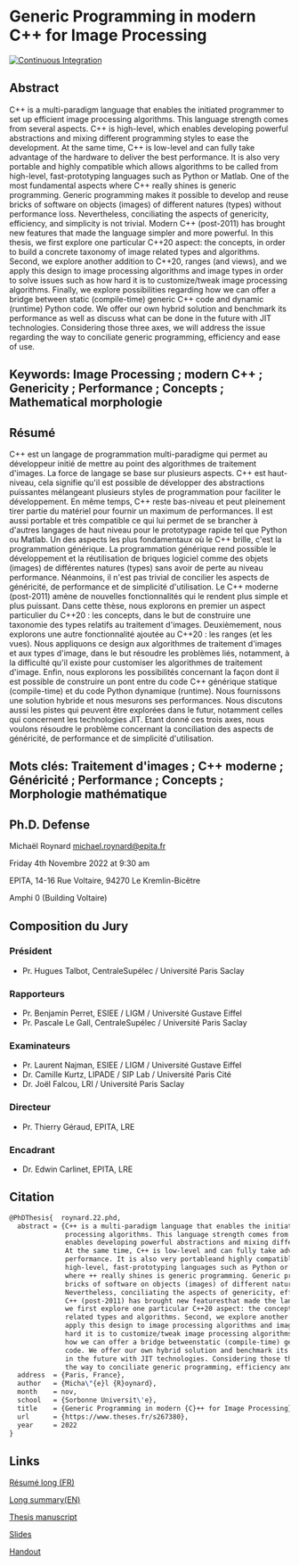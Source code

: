 # Generic Programming in modern C++ for Image Processing

[![Continuous Integration](https://github.com/dutiona/thesis/actions/workflows/ci.yaml/badge.svg)](https://github.com/dutiona/thesis/actions/workflows/ci.yaml)

## Abstract

C++ is a multi-paradigm language that enables the initiated programmer to set up efficient image processing algorithms. This language strength comes from several aspects. C++ is high-level, which enables developing powerful abstractions and mixing different programming styles to ease the development. At the same time, C++ is low-level and can fully take advantage of the hardware to deliver the best performance. It is also very portable and highly compatible which allows algorithms to be called from high-level, fast-prototyping languages such as Python or Matlab. One of the most fundamental aspects where C++ really shines is generic programming. Generic programming makes it possible to develop and reuse bricks of software on objects (images) of different natures (types) without performance loss. Nevertheless, conciliating the aspects of genericity, efficiency, and simplicity is not trivial. Modern C++ (post-2011) has brought new features that made the language simpler and more powerful. In this thesis, we first explore one particular C++20 aspect: the concepts, in order to build a concrete taxonomy of image related types and algorithms. Second, we explore another addition to C++20, ranges (and views), and we apply this design to image processing algorithms and image types in order to solve issues such as how hard it is to customize/tweak image processing algorithms. Finally, we explore possibilities regarding how we can offer a bridge between static (compile-time) generic C++ code and dynamic (runtime) Python code. We offer our own hybrid solution and benchmark its performance as well as discuss what can be done in the future with JIT technologies. Considering those three axes, we will address the issue regarding the way to conciliate generic programming, efficiency and ease of use.

## Keywords: Image Processing ; modern C++ ; Genericity ; Performance ; Concepts ; Mathematical morphologie

## Résumé

C++ est un langage de programmation multi-paradigme qui permet au développeur initié de mettre au point des algorithmes de traitement d'images. La force de langage se base sur plusieurs aspects. C++ est haut-niveau, cela signifie qu'il est possible de développer des abstractions puissantes mélangeant plusieurs styles de programmation pour faciliter le développement. En même temps, C++ reste bas-niveau et peut pleinement tirer partie du matériel pour fournir un maximum de performances. Il est aussi portable et très compatible ce qui lui permet de se brancher à d'autres langages de haut niveau pour le prototypage rapide tel que Python ou Matlab. Un des aspects les plus fondamentaux où le C++ brille, c'est la programmation générique. La programmation générique rend possible le développement et la réutilisation de briques logiciel comme des objets (images) de différentes natures (types) sans avoir de perte au niveau performance. Néanmoins, il n'est pas trivial de concilier les aspects de généricité, de performance et de simplicité d'utilisation. Le C++ moderne (post-2011) amène de nouvelles fonctionnalités qui le rendent plus simple et plus puissant. Dans cette thèse, nous explorons en premier un aspect particulier du C++20 : les concepts, dans le but de construire une taxonomie des types relatifs au traitement d'images. Deuxièmement, nous explorons une autre fonctionnalité ajoutée au C++20 : les ranges (et les vues). Nous appliquons ce design aux algorithmes de traitement d'images et aux types d'image, dans le but résoudre les problèmes liés, notamment, à la difficulté qu'il existe pour customiser les algorithmes de traitement d'image. Enfin, nous explorons les possibilités concernant la façon dont il est possible de construire un pont entre du code C++ générique statique (compile-time) et du code Python dynamique (runtime). Nous fournissons une solution hybride et nous mesurons ses performances. Nous discutons aussi les pistes qui peuvent être explorées dans le futur, notamment celles qui concernent les technologies JIT. Etant donné ces trois axes, nous voulons résoudre le problème concernant la conciliation des aspects de généricité, de performance et de simplicité d'utilisation.

## Mots clés: Traitement d'images ; C++ moderne ; Généricité ; Performance ; Concepts ; Morphologie mathématique

## Ph.D. Defense

Michaël Roynard <michael.roynard@epita.fr>

Friday 4th Novembre 2022 at 9:30 am

EPITA, 14-16 Rue Voltaire, 94270 Le Kremlin-Bicêtre

Amphi 0 (Building Voltaire)

## Composition du Jury

### Président

* Pr. Hugues Talbot, CentraleSupélec / Université Paris Saclay

### Rapporteurs

* Pr. Benjamin Perret, ESIEE / LIGM / Université Gustave Eiffel
* Pr. Pascale Le Gall, CentraleSupélec / Université Paris Saclay

### Examinateurs

* Pr. Laurent Najman, ESIEE / LIGM / Université Gustave Eiffel
* Dr. Camille Kurtz, LIPADE / SIP Lab / Université Paris Cité
* Dr. Joël Falcou, LRI / Université Paris Saclay

### Directeur

* Pr. Thierry Géraud, EPITA, LRE

### Encadrant

* Dr. Edwin Carlinet, EPITA, LRE

## Citation

```latex
@PhDThesis{  roynard.22.phd,
  abstract = {C++ is a multi-paradigm language that enables the initiated programmer to set up efficient image
              processing algorithms. This language strength comes from several aspects. C++ is high-level, which
              enables developing powerful abstractions and mixing different programmingstyles to ease the development.
              At the same time, C++ is low-level and can fully take advantage of the hardware to deliver the best
              performance. It is also very portableand highly compatible which allows algorithms to be called from
              high-level, fast-prototyping languages such as Python or Matlab. One of the most fundamental aspects
              where ++ really shines is generic programming. Generic programming makes it possible to develop and reuse
              bricks of software on objects (images) of different natures (types)without performance loss.
              Nevertheless, conciliating the aspects of genericity, efficiency, and simplicity is not trivial. Modern
              C++ (post-2011) has brought new featuresthat made the language simpler and more powerful. In this thesis,
              we first explore one particular C++20 aspect: the concepts, in order to build a concrete taxonomy of image
              related types and algorithms. Second, we explore another addition to C++20, ranges (and views), and we
              apply this design to image processing algorithms and image types in order to solve issues such as how
              hard it is to customize/tweak image processing algorithms. Finally, we explore possibilities regarding
              how we can offer a bridge betweenstatic (compile-time) generic C++ code and dynamic (runtime) Python
              code. We offer our own hybrid solution and benchmark its performance as well as discuss what can be done
              in the future with JIT technologies. Considering those three axes, we will address the issue regarding
              the way to conciliate generic programming, efficiency and ease of use.},
  address  = {Paris, France},
  author   = {Micha\"{e}l {R}oynard},
  month    = nov,
  school   = {Sorbonne Universit\'e},
  title    = {Generic Programming in modern {C}++ for Image Processing},
  url      = {https://www.theses.fr/s267380},
  year     = 2022
}
```

## Links

[Résumé long (FR)](https://dutiona.github.io/thesis/resume_long.pdf)

[Long summary(EN)](https://dutiona.github.io/thesis/long_summary.pdf)

[Thesis manuscript](https://dutiona.github.io/thesis/manuscript.pdf)

[Slides](https://dutiona.github.io/thesis/slides.pdf)

[Handout](https://dutiona.github.io/thesis/handout.pdf)
